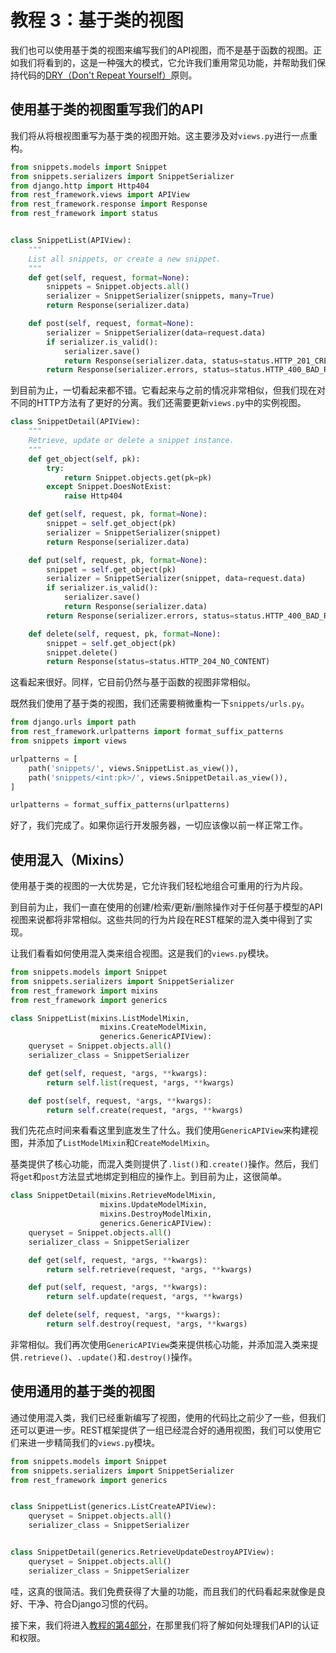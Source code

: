 # 教程 3：基于类的视图

我们也可以使用基于类的视图来编写我们的API视图，而不是基于函数的视图。正如我们将看到的，这是一种强大的模式，它允许我们重用常见功能，并帮助我们保持代码的[DRY（Don't Repeat Yourself）](https://en.wikipedia.org/wiki/Don't_repeat_yourself)原则。

## 使用基于类的视图重写我们的API

我们将从将根视图重写为基于类的视图开始。这主要涉及对`views.py`进行一点重构。

```python
from snippets.models import Snippet
from snippets.serializers import SnippetSerializer
from django.http import Http404
from rest_framework.views import APIView
from rest_framework.response import Response
from rest_framework import status


class SnippetList(APIView):
    """
    List all snippets, or create a new snippet.
    """
    def get(self, request, format=None):
        snippets = Snippet.objects.all()
        serializer = SnippetSerializer(snippets, many=True)
        return Response(serializer.data)

    def post(self, request, format=None):
        serializer = SnippetSerializer(data=request.data)
        if serializer.is_valid():
            serializer.save()
            return Response(serializer.data, status=status.HTTP_201_CREATED)
        return Response(serializer.errors, status=status.HTTP_400_BAD_REQUEST)
```

到目前为止，一切看起来都不错。它看起来与之前的情况非常相似，但我们现在对不同的HTTP方法有了更好的分离。我们还需要更新`views.py`中的实例视图。

```python
class SnippetDetail(APIView):
    """
    Retrieve, update or delete a snippet instance.
    """
    def get_object(self, pk):
        try:
            return Snippet.objects.get(pk=pk)
        except Snippet.DoesNotExist:
            raise Http404

    def get(self, request, pk, format=None):
        snippet = self.get_object(pk)
        serializer = SnippetSerializer(snippet)
        return Response(serializer.data)

    def put(self, request, pk, format=None):
        snippet = self.get_object(pk)
        serializer = SnippetSerializer(snippet, data=request.data)
        if serializer.is_valid():
            serializer.save()
            return Response(serializer.data)
        return Response(serializer.errors, status=status.HTTP_400_BAD_REQUEST)

    def delete(self, request, pk, format=None):
        snippet = self.get_object(pk)
        snippet.delete()
        return Response(status=status.HTTP_204_NO_CONTENT)
```

这看起来很好。同样，它目前仍然与基于函数的视图非常相似。

既然我们使用了基于类的视图，我们还需要稍微重构一下`snippets/urls.py`。

```python
from django.urls import path
from rest_framework.urlpatterns import format_suffix_patterns
from snippets import views

urlpatterns = [
    path('snippets/', views.SnippetList.as_view()),
    path('snippets/<int:pk>/', views.SnippetDetail.as_view()),
]

urlpatterns = format_suffix_patterns(urlpatterns)
```

好了，我们完成了。如果你运行开发服务器，一切应该像以前一样正常工作。

## 使用混入（Mixins）

使用基于类的视图的一大优势是，它允许我们轻松地组合可重用的行为片段。

到目前为止，我们一直在使用的创建/检索/更新/删除操作对于任何基于模型的API视图来说都将非常相似。这些共同的行为片段在REST框架的混入类中得到了实现。

让我们看看如何使用混入类来组合视图。这是我们的`views.py`模块。

```python
from snippets.models import Snippet
from snippets.serializers import SnippetSerializer
from rest_framework import mixins
from rest_framework import generics

class SnippetList(mixins.ListModelMixin,
                    mixins.CreateModelMixin,
                    generics.GenericAPIView):
    queryset = Snippet.objects.all()
    serializer_class = SnippetSerializer

    def get(self, request, *args, **kwargs):
        return self.list(request, *args, **kwargs)

    def post(self, request, *args, **kwargs):
        return self.create(request, *args, **kwargs)
```

我们先花点时间来看看这里到底发生了什么。我们使用`GenericAPIView`来构建视图，并添加了`ListModelMixin`和`CreateModelMixin`。

基类提供了核心功能，而混入类则提供了`.list()`和`.create()`操作。然后，我们将`get`和`post`方法显式地绑定到相应的操作上。到目前为止，这很简单。

```python
class SnippetDetail(mixins.RetrieveModelMixin,
                    mixins.UpdateModelMixin,
                    mixins.DestroyModelMixin,
                    generics.GenericAPIView):
    queryset = Snippet.objects.all()
    serializer_class = SnippetSerializer

    def get(self, request, *args, **kwargs):
        return self.retrieve(request, *args, **kwargs)

    def put(self, request, *args, **kwargs):
        return self.update(request, *args, **kwargs)

    def delete(self, request, *args, **kwargs):
        return self.destroy(request, *args, **kwargs)
```

非常相似。我们再次使用`GenericAPIView`类来提供核心功能，并添加混入类来提供`.retrieve()`、`.update()`和`.destroy()`操作。

## 使用通用的基于类的视图

通过使用混入类，我们已经重新编写了视图，使用的代码比之前少了一些，但我们还可以更进一步。REST框架提供了一组已经混合好的通用视图，我们可以使用它们来进一步精简我们的`views.py`模块。

```python
from snippets.models import Snippet
from snippets.serializers import SnippetSerializer
from rest_framework import generics


class SnippetList(generics.ListCreateAPIView):
    queryset = Snippet.objects.all()
    serializer_class = SnippetSerializer


class SnippetDetail(generics.RetrieveUpdateDestroyAPIView):
    queryset = Snippet.objects.all()
    serializer_class = SnippetSerializer
```

哇，这真的很简洁。我们免费获得了大量的功能，而且我们的代码看起来就像是良好、干净、符合Django习惯的代码。

接下来，我们将进入[教程的第4部分](https://www.django-rest-framework.org/tutorial/4-authentication-and-permissions/)，在那里我们将了解如何处理我们API的认证和权限。